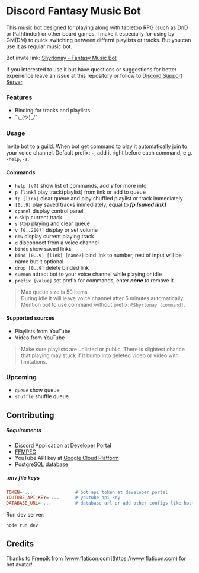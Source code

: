 # Discord Fantasy Music Bot

This music bot designed for playing along with tabletop RPG (such as DnD or Pathfinder) or other board games. I make it especially for using by GM(DM) to quick switching between differnt playlists or tracks. But you can use it as regular music bot.

Bot invite link: [Shyrlonay - Fantasy Music Bot](https://discord.com/api/oauth2/authorize?client_id=667765780863254558&permissions=3164224&scope=bot)

If you interested to use it but have questions or suggestions for better experience leave an issue at this repository or follow to [Discord Support Server](https://discord.gg/a68EqssbfT).

### Features

-   Binding for tracks and playlists
-   ¯\\\_(ツ)\_/¯

### Usage

Invite bot to a guild. When bot get command to play it automatically join to your voice channel. Default prefix: `-`, add it right before each command, e.g. `-help`, `-s`.

#### Commands

-   `help [v?]` show list of commands, add **_v_** for more info
-   `p [link]` play track(playlist) from link or add to queue
-   `fp [link]` clear queue and play shuffled playlist or track immediately
-   `[0..9]` play saved tracks immediately, equal to **_fp [saved link]_**
-   `cpanel` display control panel
-   `n` skip current track
-   `s` stop playing and clear queue
-   `v [0..200?]` display or set volume
-   `now` display current playing track
-   `d` disconnect from a voice channel
-   `binds` show saved links
-   `bind [0..9] [link] [name?]` bind link to number, rest of input will be name but it optional
-   `drop [0..9]` delete binded link
-   `summon` attract bot to your voice channel while playing or idle
-   `prefix [value]` set prefix for commands, enter **_none_** to remove it

> Max queue size is 50 items.<br>
> During idle it will leave voice channel after 5 minutes automatically.<br>
> Mention bot to use command without prefix: `@Shyrlonay [command]`.

#### Supported sources

-   Playlists from YouTube
-   Video from YouTube

> Make sure playlists are unlisted or public. There is slightest chance that playing may stuck if it bump into deleted video or video with limitations.

### Upcoming

-   `queue` show queue
-   `shuffle` shuffle queue

## Contributing

##### Requirements

-   Discord Application at [Developer Portal](https://discord.com/developers/applications)
-   [FFMPEG](https://ffmpeg.org/)
-   YouTube API key at [Google Cloud Platform](https://console.cloud.google.com/apis/)
-   PostgreSQL database

##### .env file keys

```ini
TOKEN= ...                # bot api token at developer portal
YOUTUBE_API_KEY= ...      # youtube api key
DATABASE_URL= ...         # database url or add other configs like host, username, password
```

Run dev server:

```sh
node run dev
```

## Credits

Thanks to [Freepik](https://www.flaticon.com/authors/freepik) from [www.flaticon.com](https://www.flaticon.com) for bot avatar!
